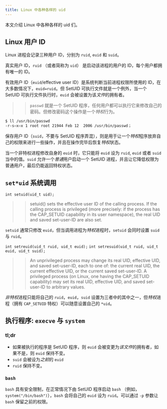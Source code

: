 ```yaml
---
title: Linux 中各种各样的 uid
---
```


本文介绍 Linux 中各种各样的 uid 们。

## Linux 用户 ID

Linux 进程会记录三种用户 ID，分别为 `ruid`, `euid` 和 `suid`。

真实用户 ID，`ruid` （或者简称为 `uid`） 是启动该进程的用户的 ID，每个用户都拥有唯一的 ID。

有效用户 ID（`euid`/effective user ID）是系统判断当前进程权限所使用的 ID，在大多数情况下，`euid=ruid`。但 SetUID 可执行文件就是一个例外，当一个 SetUID 可执行文件执行时，`euid` 会被设置为该*文件*的拥有者。


>> `passwd` 就是一个 SetUID 程序，任何用户都可以执行它来修改自己的密码。但修改密码这个操作是一个*特权*行为。

```bash
$ ll /usr/bin/passwd
-r-s–x–x 1 root root 21944 Feb 12  2006 /usr/bin/passwd；
```

保存用户 ID（`suid`，不要与 SetUID 程序弄混），则是用于让一个*特权*程序放弃自己的权限来进行一些操作，并且在操作完毕后恢复*特权*状态。

当一个非特权进程修改自身的 `euid` 时，它只能将 `euid` 设为 `ruid`, `euid` 或者 `suid` 当中的值。`suid` 允许一个*普通*用户启动一个 SetUID 进程，并且让它降低权限为普通用户，最后仍能返回特权状态。

## `set*uid` 系统调用

`int setuid(uid_t uid);`
>> setuid() sets the effective user ID of the calling process. If the calling process is privileged (more precisely: if the process has the CAP_SETUID capability in its user namespace), the real UID and saved set-user-ID are also set.

`setuid` 通常只修改 `euid`，但当调用进程为*特权*进程时，`setuid` 会同时设置 `suid` 与 `ruid`。

`int setreuid(uid_t ruid, uid_t euid);`
`int setresuid(uid_t ruid, uid_t euid, uid_t suid);`
>> An unprivileged process may change its real UID, effective UID, and saved set-user-ID, each to one of: the current real UID, the current effective UID, or the current saved set-user-ID.
>> A privileged process (on Linux, one having the CAP_SETUID capability) may set its real UID, effective UID, and saved set- user-ID to arbitrary values.

*非特权*进程只能将自己的 `ruid`，`euid`，`suid` 设置为三者中的其中之一，但*特权*进程（拥有 `CAP_SETUID` 特权）可以随意设置自己的 `*uid`。

## 执行程序: `execve` 与 `system`

### tl;dr
- 如果被执行的程序是 SetUID 程序，则 `euid` 会被变更为*该文件*的拥有者，如果不是，则 `euid` 保持不变。
- `suid` 会被设为*之前*的 `euid`
- `ruid` 保持不变。

### `bash`
`bash` 具有安全限制，在正常情况下由 SetUID 程序启动 `bash` （例如，`system("/bin/bash")`），`bash` 会将自己的 `euid` 设为 `ruid`。可以通过 `-p` 参数让 `bash` 保留之前的权限。
